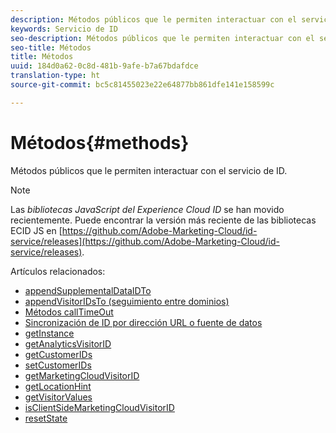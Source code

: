 ```yaml
---
description: Métodos públicos que le permiten interactuar con el servicio de ID.
keywords: Servicio de ID
seo-description: Métodos públicos que le permiten interactuar con el servicio de ID.
seo-title: Métodos
title: Métodos
uuid: 184d0a62-0c8d-481b-9afe-b7a67bdafdce
translation-type: ht
source-git-commit: bc5c81455023e22e64877bb861dfe141e158599c

---
```



# Métodos{#methods}

Métodos públicos que le permiten interactuar con el servicio de ID.

>[!NOTE]
>
>Las *bibliotecas JavaScript del Experience Cloud ID* se han movido recientemente. Puede encontrar la versión más reciente de las bibliotecas ECID JS en [https://github.com/Adobe-Marketing-Cloud/id-service/releases](https://github.com/Adobe-Marketing-Cloud/id-service/releases).

Artículos relacionados:

+ [appendSupplementalDataIDTo](appendsupplementaldataidto.md)
+ [appendVisitorIDsTo (seguimiento entre dominios)](appendvisitorid.md)
+ [Métodos callTimeOut](timeout-functions.md)
+ [Sincronización de ID por dirección URL o fuente de datos](idsync.md)
+ [getInstance](getinstance.md)
+ [getAnalyticsVisitorID](getanalyticsvisitorid.md)
+ [getCustomerIDs](getcustomerids.md)
+ [setCustomerIDs](setcustomerids.md)
+ [getMarketingCloudVisitorID](getmcvid.md)
+ [getLocationHint](getlocationhint.md)
+ [getVisitorValues](getvisitorvalues.md)
+ [isClientSideMarketingCloudVisitorID](client-side-id.md)
+ [resetState](resetstate.md)

